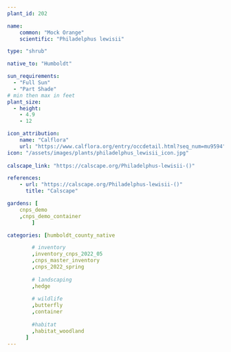 ```yaml
---
plant_id: 202 

name: 
    common: "Mock Orange"  
    scientific: "Philadelphus lewisii"   

type: "shrub"

native_to: "Humboldt"

sun_requirements:
  - "Full Sun"
  - "Part Shade"
# min then max in feet
plant_size:
  - height: 
    - 4.9 
    - 12

icon_attribution: 
    name: "Calflora"
    url: "https://www.calflora.org/entry/occdetail.html?seq_num=mu9594"
icon: "/assets/images/plants/philadelphus_lewisii_icon.jpg"
 
calscape_link: "https://calscape.org/Philadelphus-lewisii-()"

references:
    - url: "https://calscape.org/Philadelphus-lewisii-()"
      title: "Calscape"

gardens: [
    cnps_demo
    ,cnps_demo_container
        ]

categories: [humboldt_county_native

        # inventory
        ,inventory_cnps_2022_05
        ,cnps_master_inventory
        ,cnps_2022_spring
        
        # landscaping
        ,hedge
        
        # wildlife
        ,butterfly
        ,container
    
        #habitat
        ,habitat_woodland
      ]
---
```

